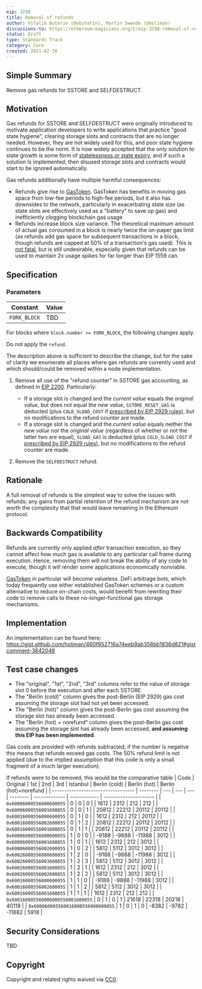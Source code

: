 ```yaml
---
eip: 3298
title: Removal of refunds
author: Vitalik Buterin (@vbuterin), Martin Swende (@holiman)
discussions-to: https://ethereum-magicians.org/t/eip-3298-removal-of-refunds/5430
status: Draft
type: Standards Track
category: Core
created: 2021-02-26
---
```


## Simple Summary

Remove gas refunds for SSTORE and SELFDESTRUCT.

## Motivation

Gas refunds for SSTORE and SELFDESTRUCT were originally introduced to motivate application developers to write applications that practice "good state hygiene", clearing storage slots and contracts that are no longer needed. However, they are not widely used for this, and poor state hygiene continues to be the norm. It is now widely accepted that the only solution to state growth is some form of [statelessness or state expiry](https://hackmd.io/@HWeNw8hNRimMm2m2GH56Cw/state_size_management), and if such a solution is implemented, then disused storage slots and contracts would start to be ignored automatically.

Gas refunds additionally have multiple harmful consequences:

* Refunds give rise to [GasToken](https://gastoken.io/). GasToken has benefits in moving gas space from low-fee periods to high-fee periods, but it also has downsides to the network, particularly in exacerbating state size (as state slots are effectively used as a "battery" to save up gas) and inefficiently clogging blockchain gas usage
* Refunds increase block size variance. The theoretical maximum amount of actual gas consumed in a block is nearly twice the on-paper gas limit (as refunds add gas space for subsequent transactions in a block, though refunds are capped at 50% of a transaction's gas used). This is [not fatal](https://notes.ethereum.org/@vbuterin/eip_1559_spikes), but is still undesirable, especially given that refunds can be used to maintain 2x usage spikes for far longer than EIP 1559 can.

## Specification

### Parameters

| Constant     | Value |
| ------------ | ----- |
| `FORK_BLOCK` | TBD   |

For blocks where `block.number >= FORK_BLOCK`, the following changes apply.

Do not apply the `refund`.

The description above is sufficient to describe the change, but for the sake of clarity we enumerate all places where gas refunds are currently used and which should/could be removed within a node implementation.

1. Remove all use of the "refund counter" in SSTORE gas accounting, as defined in [EIP 2200](https://eips.ethereum.org/EIPS/eip-2200). Particularly:

    * If a storage slot is changed and the _current value_ equals the _original value_, but does not equal the _new value_, `SSTORE_RESET_GAS` is deducted (plus `COLD_SLOAD_COST` if [prescribed by EIP 2929 rules](https://eips.ethereum.org/EIPS/eip-2929#sstore-changes)), but no modifications to the refund counter are made.
    * If a storage slot is changed and the _current value_ equals neither the _new value_ nor the _original value_ (regardless of whether or not the latter two are equal), `SLOAD_GAS` is deducted (plus `COLD_SLOAD_COST` if [prescribed by EIP 2929 rules](https://eips.ethereum.org/EIPS/eip-2929#sstore-changes)), but no modifications to the refund counter are made.

2. Remove the `SELFDESTRUCT` refund.

## Rationale

A full removal of refunds is the simplest way to solve the issues with refunds; any gains from partial retention of the refund mechanism are not worth the complexity that that would leave remaining in the Ethereum protocol.

## Backwards Compatibility

Refunds are currently only applied _after_ transaction execution, so they cannot affect how much gas is available to any particular call frame during execution. Hence, removing them will not break the ability of any code to execute, though it will render some applications economically nonviable.

[GasToken](https://gastoken.io/) in particular will become valueless. DeFi arbitrage bots, which today frequently use either established GasToken schemes or a custom alternative to reduce on-chain costs, would benefit from rewriting their code to remove calls to these no-longer-functional gas storage mechanisms.

## Implementation

An implementation can be found here: https://gist.github.com/holiman/460f952716a74eeb9ab358bb1836d821#gistcomment-3642048

## Test case changes

* The "original", "1st", "2nd", "3rd" columns refer to the value of storage slot 0 before the execution and after each SSTORE.
* The "Berlin (cold)" column gives the post-Berlin (EIP 2929) gas cost assuming the storage slot had not yet been accessed.
* The "Berlin (hot)" column gives the post-Berlin gas cost assuming the storage slot has already been accessed.
* The "Berlin (hot) + norefund" column gives the post-Berlin gas cost assuming the storage slot has already been accessed, **and assuming this EIP has been implemented**.

Gas costs are provided with refunds subtracted; if the number is negative this means that refunds exceed gas costs. The 50% refund limit is not applied (due to the implied assumption that this code is only a small fragment of a much larger execution).

If refunds were to be removed, this would be the comparative table
| Code                               | Original | 1st | 2nd | 3rd | Istanbul | Berlin (cold) | Berlin (hot) | Berlin (hot)+norefund |
| ---------------------------------- | -------- | --- | --- | --- | -------- | ------------- | ------------ | --------------------- |
| `0x60006000556000600055`           | 0        | 0   | 0   |     | 1612     | 2312          | 212          | 212                   |
| `0x60006000556001600055`           | 0        | 0   | 1   |     | 20812    | 22212         | 20112        | 20112                 |
| `0x60016000556000600055`           | 0        | 1   | 0   |     | 1612     | 2312          | 212          | 20112                 |
| `0x60016000556002600055`           | 0        | 1   | 2   |     | 20812    | 22212         | 20112        | 20112                 |
| `0x60016000556001600055`           | 0        | 1   | 1   |     | 20812    | 22212         | 20112        | 20112                 |
| `0x60006000556000600055`           | 1        | 0   | 0   |     | -9188    | -9888         | -11988       | 3012                  |
| `0x60006000556001600055`           | 1        | 0   | 1   |     | 1612     | 2312          | 212          | 3012                  |
| `0x60006000556002600055`           | 1        | 0   | 2   |     | 5812     | 5112          | 3012         | 3012                  |
| `0x60026000556000600055`           | 1        | 2   | 0   |     | -9188    | -9888         | -11988       | 3012                  |
| `0x60026000556003600055`           | 1        | 2   | 3   |     | 5812     | 5112          | 3012         | 3012                  |
| `0x60026000556001600055`           | 1        | 2   | 1   |     | 1612     | 2312          | 212          | 3012                  |
| `0x60026000556002600055`           | 1        | 2   | 2   |     | 5812     | 5112          | 3012         | 3012                  |
| `0x60016000556000600055`           | 1        | 1   | 0   |     | -9188    | -9888         | -11988       | 3012                  |
| `0x60016000556002600055`           | 1        | 1   | 2   |     | 5812     | 5112          | 3012         | 3012                  |
| `0x60016000556001600055`           | 1        | 1   | 1   |     | 1612     | 2312          | 212          | 212                   |
| `0x600160005560006000556001600055` | 0        | 1   | 0   | 1   | 21618    | 22318         | 20218        | 40118                 |
| `0x600060005560016000556000600055` | 1        | 0   | 1   | 0   | -8382    | -9782         | -11882       | 5918                  |

## Security Considerations

TBD

## Copyright
Copyright and related rights waived via [CC0](https://creativecommons.org/publicdomain/zero/1.0/).
